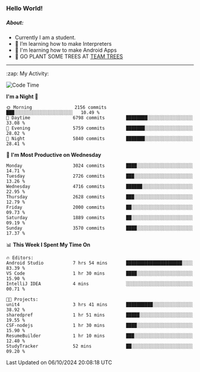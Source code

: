 ### Hello World!

##### About:
- Currently I am a student.
- 🌱 I’m learning how to make Interpreters
- 🌱 I'm learning how to make Android Apps
- 🌱 GO PLANT SOME TREES AT [TEAM TREES](https://teamtrees.org/)

---
  <summary>:zap: My Activity:</summary>
  
<!--START_SECTION:waka-->
![Code Time](http://img.shields.io/badge/Code%20Time-1%2C490%20hrs%2040%20mins-blue)

**I'm a Night 🦉** 

```text
🌞 Morning                2156 commits        ███░░░░░░░░░░░░░░░░░░░░░░   10.49 % 
🌆 Daytime                6798 commits        ████████░░░░░░░░░░░░░░░░░   33.08 % 
🌃 Evening                5759 commits        ███████░░░░░░░░░░░░░░░░░░   28.02 % 
🌙 Night                  5840 commits        ███████░░░░░░░░░░░░░░░░░░   28.41 % 
```
📅 **I'm Most Productive on Wednesday** 

```text
Monday                   3024 commits        ████░░░░░░░░░░░░░░░░░░░░░   14.71 % 
Tuesday                  2726 commits        ███░░░░░░░░░░░░░░░░░░░░░░   13.26 % 
Wednesday                4716 commits        ██████░░░░░░░░░░░░░░░░░░░   22.95 % 
Thursday                 2628 commits        ███░░░░░░░░░░░░░░░░░░░░░░   12.79 % 
Friday                   2000 commits        ██░░░░░░░░░░░░░░░░░░░░░░░   09.73 % 
Saturday                 1889 commits        ██░░░░░░░░░░░░░░░░░░░░░░░   09.19 % 
Sunday                   3570 commits        ████░░░░░░░░░░░░░░░░░░░░░   17.37 % 
```


📊 **This Week I Spent My Time On** 

```text
🔥 Editors: 
Android Studio           7 hrs 54 mins       █████████████████████░░░░   83.39 % 
VS Code                  1 hr 30 mins        ████░░░░░░░░░░░░░░░░░░░░░   15.90 % 
IntelliJ IDEA            4 mins              ░░░░░░░░░░░░░░░░░░░░░░░░░   00.71 % 

🐱‍💻 Projects: 
unit4                    3 hrs 41 mins       ██████████░░░░░░░░░░░░░░░   38.92 % 
sharedpref               1 hr 51 mins        █████░░░░░░░░░░░░░░░░░░░░   19.55 % 
CSF-nodejs               1 hr 30 mins        ████░░░░░░░░░░░░░░░░░░░░░   15.90 % 
ResumeBuilder            1 hr 10 mins        ███░░░░░░░░░░░░░░░░░░░░░░   12.40 % 
StudyTracker             52 mins             ██░░░░░░░░░░░░░░░░░░░░░░░   09.20 % 
```


 Last Updated on 06/10/2024 20:08:18 UTC
<!--END_SECTION:waka-->
